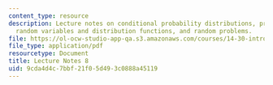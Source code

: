 ```yaml
---
content_type: resource
description: Lecture notes on conditional probability distributions, probability,
  random variables and distribution functions, and random problems.
file: https://ol-ocw-studio-app-qa.s3.amazonaws.com/courses/14-30-introduction-to-statistical-methods-in-economics-spring-2009/9cda4d4c7bbf21f05d493c0888a45119_MIT14_30s09_lec08.pdf
file_type: application/pdf
resourcetype: Document
title: Lecture Notes 8
uid: 9cda4d4c-7bbf-21f0-5d49-3c0888a45119
---
```

